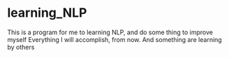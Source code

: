 # learning_NLP
This is a program for me to learning NLP, and do some thing to improve myself
Everything I will accomplish, from now.
And something are learning by others

